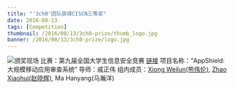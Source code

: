 ```yaml
---
title: "'3ch0'团队获得CISCN三等奖"
date: 2016-08-13
tags: [Competition]
thumbnail: /2016/08/13/3ch0-prize/thumb_logo.jpg
banner: /2016/08/13/3ch0-prize/logo.jpg
---
```

![颁奖现场](/2016/08/13/3ch0-prize/pic.jpg)
比赛：第九届全国大学生信息安全竞赛 [链接](http://www.ciscn.cn)
项目名称：“AppShield: 大规模移动应用审查系统”
导师：戚正伟
组内成员：[Xiong Weilun(熊伟伦)](http://azard.me/), [Zhao Xiaohui(赵晓辉)](http://zzzkky.cn), Ma Hanyang(马瀚洋)
